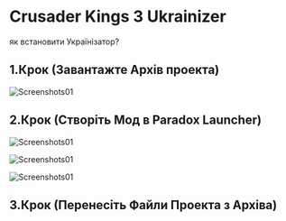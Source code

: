 # Crusader Kings 3 Ukrainizer
як встановити Українізатор?

1.Крок (Завантажте Архів проекта)
---
![Screenshots01](https://raw.githubusercontent.com/EYELESS-UA/Ck3UkMod/main/Assets/Image/01T.png)

2.Крок (Створіть Мод в Paradox Launcher)
---
![Screenshots01](https://raw.githubusercontent.com/EYELESS-UA/Ck3UkMod/main/Assets/Image/02t.png)

![Screenshots01](https://raw.githubusercontent.com/EYELESS-UA/Ck3UkMod/main/Assets/Image/03t.png)

![Screenshots01](https://raw.githubusercontent.com/EYELESS-UA/Ck3UkMod/main/Assets/Image/04t.png)

3.Крок (Перенесіть Файли Проекта з Архіва)
---
